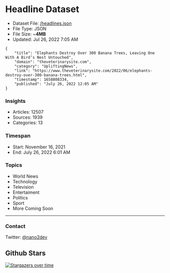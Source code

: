 # Headline Dataset

- Dataset File: [/headlines.json](https://raw.githubusercontent.com/fwd/news/master/headlines.json) 
- File Type: JSON
- File Size: ~**4MB**
- Updated: Jul 26, 2022 7:05 AM

```
{
    "title": "Elephants Destroy Over 300 Banana Trees, Leaving One With A Bird’s Nest Untouched",
    "domain": "theveterinarysite.com",
    "category": "UpliftingNews",
    "link": "https://www.theveterinarysite.com/2022/06/elephants-destroy-over-300-banana-trees.html",
    "timestamp": 1658808334,
    "published": "July 26, 2022 12:05 AM"
}
```

### Insights

- Articles: 12507
- Sources: 1939
- Categories: 13

### Timespan

- Start: November 16, 2021
- End: July 26, 2022 6:01 AM

### Topics

- World News
- Technology
- Television
- Entertaiment
- Politics
- Sport
- More Coming Soon

---

### Contact 

Twitter: [@nano2dev](https://twitter.com/nano2dev)

## Github Stars

[![Stargazers over time](https://starchart.cc/fwd/news.svg)](https://starchart.cc/fwd/news)
	